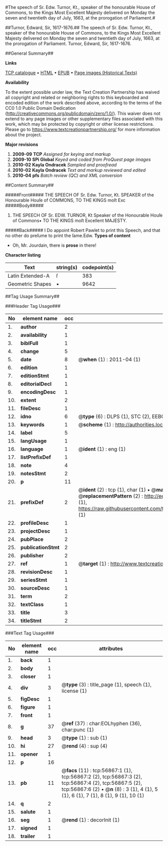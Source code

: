 #The speech of Sr. Edw. Turnor, Kt., speaker of the honourable House of Commons, to the Kings Most Excellent Majesty delivered on Monday the seven and twentieth day of July, 1663, at the prorogation of Parliament.#

##Turnor, Edward, Sir, 1617-1676.##
The speech of Sr. Edw. Turnor, Kt., speaker of the honourable House of Commons, to the Kings Most Excellent Majesty delivered on Monday the seven and twentieth day of July, 1663, at the prorogation of Parliament.
Turnor, Edward, Sir, 1617-1676.

##General Summary##

**Links**

[TCP catalogue](http://www.ota.ox.ac.uk/tcp/)  • 
[HTML](http://tei.it.ox.ac.uk/tcp/Texts-HTML/free/A63/A63945.html)  • 
[EPUB](http://tei.it.ox.ac.uk/tcp/Texts-EPUB/free/A63/A63945.epub) • 
[Page images (Historical Texts)](https://historicaltexts.jisc.ac.uk/eebo-12244373e)

**Availability**

To the extent possible under law, the Text Creation Partnership has waived all copyright and related or neighboring rights to this keyboarded and encoded edition of the work described above, according to the terms of the CC0 1.0 Public Domain Dedication (http://creativecommons.org/publicdomain/zero/1.0/). This waiver does not extend to any page images or other supplementary files associated with this work, which may be protected by copyright or other license restrictions. Please go to https://www.textcreationpartnership.org/ for more information about the project.

**Major revisions**

1. __2009-09__ __TCP__ *Assigned for keying and markup*
1. __2009-10__ __SPi Global__ *Keyed and coded from ProQuest page images*
1. __2010-02__ __Kayla Ondracek__ *Sampled and proofread*
1. __2010-02__ __Kayla Ondracek__ *Text and markup reviewed and edited*
1. __2010-04__ __pfs__ *Batch review (QC) and XML conversion*

##Content Summary##

#####Front#####
THE SPEECH OF Sr. Edw. Turnor, Kt. SPEAKER of the Honourable Houſe of COMMONS, TO THE KINGS moſt Exc
#####Body#####

1. THE SPEECH OF Sr. EDW. TURNOR, Kt Speaker of the Honourable Houſe of Commons▪ TO THE KINGS moſt Excellent MAJESTY.

#####Back#####
I Do appoint Robert Pawlet to print this Speech, and that no other do preſume to print the ſame.Edw.
**Types of content**

  * Oh, Mr. Jourdain, there is **prose** in there!

**Character listing**


|Text|string(s)|codepoint(s)|
|---|---|---|
|Latin Extended-A|ſ|383|
|Geometric Shapes|▪|9642|

##Tag Usage Summary##

###Header Tag Usage###

|No|element name|occ|attributes|
|---|---|---|---|
|1.|__author__|2||
|2.|__availability__|1||
|3.|__biblFull__|1||
|4.|__change__|5||
|5.|__date__|8| @__when__ (1) : 2011-04 (1)|
|6.|__edition__|1||
|7.|__editionStmt__|1||
|8.|__editorialDecl__|1||
|9.|__encodingDesc__|1||
|10.|__extent__|2||
|11.|__fileDesc__|1||
|12.|__idno__|6| @__type__ (6) : DLPS (1), STC (2), EEBO-CITATION (1), OCLC (1), VID (1)|
|13.|__keywords__|1| @__scheme__ (1) : http://authorities.loc.gov/ (1)|
|14.|__label__|5||
|15.|__langUsage__|1||
|16.|__language__|1| @__ident__ (1) : eng (1)|
|17.|__listPrefixDef__|1||
|18.|__note__|4||
|19.|__notesStmt__|2||
|20.|__p__|11||
|21.|__prefixDef__|2| @__ident__ (2) : tcp (1), char (1)  •  @__matchPattern__ (2) : ([0-9\-]+):([0-9IVX]+) (1), (.+) (1)  •  @__replacementPattern__ (2) : http://eebo.chadwyck.com/downloadtiff?vid=$1&page=$2 (1), https://raw.githubusercontent.com/textcreationpartnership/Texts/master/tcpchars.xml#$1 (1)|
|22.|__profileDesc__|1||
|23.|__projectDesc__|1||
|24.|__pubPlace__|2||
|25.|__publicationStmt__|2||
|26.|__publisher__|2||
|27.|__ref__|1| @__target__ (1) : http://www.textcreationpartnership.org/docs/. (1)|
|28.|__revisionDesc__|1||
|29.|__seriesStmt__|1||
|30.|__sourceDesc__|1||
|31.|__term__|2||
|32.|__textClass__|1||
|33.|__title__|3||
|34.|__titleStmt__|2||


###Text Tag Usage###

|No|element name|occ|attributes|
|---|---|---|---|
|1.|__back__|1||
|2.|__body__|1||
|3.|__closer__|1||
|4.|__div__|3| @__type__ (3) : title_page (1), speech (1), license (1)|
|5.|__figDesc__|1||
|6.|__figure__|1||
|7.|__front__|1||
|8.|__g__|37| @__ref__ (37) : char:EOLhyphen (36), char:punc (1)|
|9.|__head__|3| @__type__ (1) : sub (1)|
|10.|__hi__|27| @__rend__ (4) : sup (4)|
|11.|__opener__|1||
|12.|__p__|16||
|13.|__pb__|11| @__facs__ (11) : tcp:56867:1 (1), tcp:56867:2 (2), tcp:56867:3 (2), tcp:56867:4 (2), tcp:56867:5 (2), tcp:56867:6 (2)  •  @__n__ (8) : 3 (1), 4 (1), 5 (1), 6 (1), 7 (1), 8 (1), 9 (1), 10 (1)|
|14.|__q__|2||
|15.|__salute__|1||
|16.|__seg__|1| @__rend__ (1) : decorInit (1)|
|17.|__signed__|1||
|18.|__trailer__|1||
